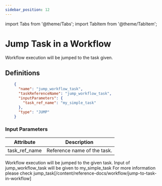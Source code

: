 ```yaml
---
sidebar_position: 12
---
```


import Tabs from '@theme/Tabs';
import TabItem from '@theme/TabItem';

# Jump Task in a  Workflow 

Workflow execution will be jumped to the task given.


## Definitions

```json
    {
      "name": "jump_workflow_task",
      "taskReferenceName": "jump_workflow_task",
      "inputParameters": {
        "task_ref_name": "my_simple_task"
      },
      "type": "JUMP"
    }
```

### Input Parameters

| Attribute         | Description                 |
| ----------------- |-----------------------------|
| task_ref_name     | Reference name of the task. |

Workflow execution will be jumped to the given task. Input of jump_workflow_task will be given to my_simple_task
For more information please check jump_task[/content/reference-docs/workflow/jump-to-task-in-workflow]